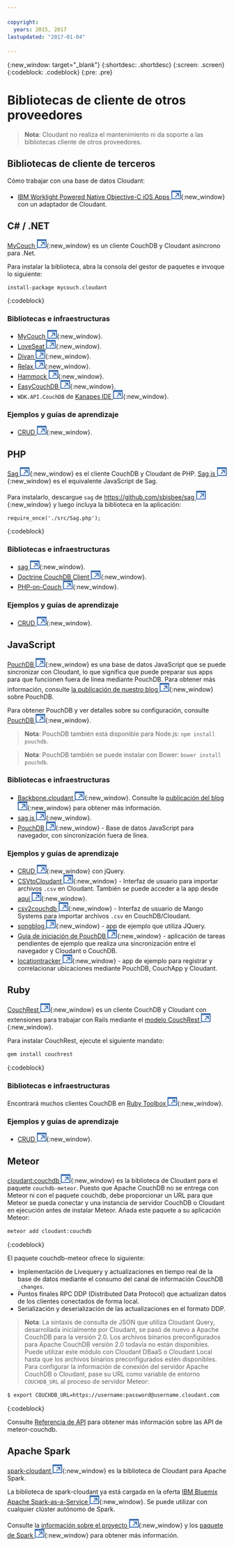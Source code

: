 ```yaml
---

copyright:
  years: 2015, 2017
lastupdated: "2017-01-04"

---
```


{:new_window: target="_blank"}
{:shortdesc: .shortdesc}
{:screen: .screen}
{:codeblock: .codeblock}
{:pre: .pre}

# Bibliotecas de cliente de otros proveedores

>   **Nota**: Cloudant no realiza el mantenimiento ni da soporte a las bibliotecas cliente de otros proveedores. 

## Bibliotecas de cliente de terceros

Cómo trabajar con una base de datos Cloudant:

-   [IBM Worklight Powered Native Objective-C iOS Apps ![Icono de enlace externo](../images/launch-glyph.svg "Icono de enlace externo")](http://www.tricedesigns.com/2014/11/17/ibm-worklight-powered-native-objective-c-ios-apps/){:new_window} con un adaptador de Cloudant. 

## C# / .NET

[MyCouch ![Icono de enlace externo](../images/launch-glyph.svg "Icono de enlace externo")](https://github.com/danielwertheim/mycouch){:new_window}
es un cliente CouchDB y Cloudant asíncrono para .Net.

Para instalar la biblioteca, abra la consola del gestor de paquetes e invoque lo siguiente: 

```
install-package mycouch.cloudant
```
{:codeblock}

### Bibliotecas e infraestructuras

-   [MyCouch ![Icono de enlace externo](../images/launch-glyph.svg "Icono de enlace externo")](https://github.com/danielwertheim/mycouch){:new_window}.
-   [LoveSeat ![Icono de enlace externo](../images/launch-glyph.svg "Icono de enlace externo")](https://github.com/soitgoes/LoveSeat){:new_window}.
-   [Divan ![Icono de enlace externo](../images/launch-glyph.svg "Icono de enlace externo")](https://github.com/foretagsplatsen/Divan){:new_window}.
-   [Relax ![Icono de enlace externo](../images/launch-glyph.svg "Icono de enlace externo")](https://github.com/arobson/Relax){:new_window}.
-   [Hammock ![Icono de enlace externo](../images/launch-glyph.svg "Icono de enlace externo")](http://code.google.com/p/relax-net/){:new_window}.
-   [EasyCouchDB ![Icono de enlace externo](../images/launch-glyph.svg "Icono de enlace externo")](https://github.com/hhariri/EasyCouchDB){:new_window}.
-   `WDK.API.CouchDB` de [Kanapes IDE ![Icono de enlace externo](../images/launch-glyph.svg "Icono de enlace externo")](http://kanapeside.com/){:new_window}.

### Ejemplos y guías de aprendizaje

-   [CRUD ![Icono de enlace externo](../images/launch-glyph.svg "Icono de enlace externo")](https://github.com/cloudant/haengematte/tree/master/c%23){:new_window}.

## PHP

[Sag ![Icono de enlace externo](../images/launch-glyph.svg "Icono de enlace externo")](https://github.com/sbisbee/sag){:new_window} es el cliente CouchDB y Cloudant de PHP.
[Sag.js ![Icono de enlace externo](../images/launch-glyph.svg "Icono de enlace externo")](https://github.com/sbisbee/sag-js){:new_window} es el equivalente JavaScript de Sag. 

Para instalarlo, descargue `sag` de [https://github.com/sbisbee/sag ![Icono de enlace externo](../images/launch-glyph.svg "Icono de enlace externo")](https://github.com/sbisbee/sag){:new_window} y luego incluya la biblioteca en la aplicación:

```
require_once('./src/Sag.php');
```
{:codeblock}

### Bibliotecas e infraestructuras

-   [sag ![Icono de enlace externo](../images/launch-glyph.svg "Icono de enlace externo")](https://github.com/sbisbee/sag){:new_window}.
-   [Doctrine CouchDB Client ![Icono de enlace externo](../images/launch-glyph.svg "Icono de enlace externo")](https://github.com/doctrine/couchdb-client){:new_window}.
-   [PHP-on-Couch ![Icono de enlace externo](../images/launch-glyph.svg "Icono de enlace externo")](https://github.com/dready92/PHP-on-Couch){:new_window}.

### Ejemplos y guías de aprendizaje

-   [CRUD ![Icono de enlace externo](../images/launch-glyph.svg "Icono de enlace externo")](https://github.com/cloudant/haengematte/tree/master/php){:new_window}.

## JavaScript

[PouchDB ![Icono de enlace externo](../images/launch-glyph.svg "Icono de enlace externo")](http://pouchdb.com/){:new_window} es una base de datos JavaScript que se puede sincronizar con Cloudant, lo que significa que puede preparar sus apps para que funcionen fuera de línea mediante PouchDB.
Para obtener más información, consulte [la publicación de nuestro blog ![Icono de enlace externo](../images/launch-glyph.svg "Icono de enlace externo")](https://cloudant.com/blog/pouchdb){:new_window} sobre PouchDB.

Para obtener PouchDB y ver detalles sobre su configuración, consulte [PouchDB ![Icono de enlace externo](../images/launch-glyph.svg "Icono de enlace externo")](http://pouchdb.com/){:new_window}.

>   **Nota**: PouchDB también está disponible para Node.js: `npm install pouchdb`.

>   **Nota**: PouchDB también se puede instalar con Bower: `bower install pouchdb`.

### Bibliotecas e infraestructuras

-   [Backbone.cloudant ![Icono de enlace externo](../images/launch-glyph.svg "Icono de enlace externo")](https://github.com/cloudant-labs/backbone.cloudant){:new_window}.
    Consulte la [publicación del blog ![Icono de enlace externo](../images/launch-glyph.svg "Icono de enlace externo")](https://cloudant.com/blog/backbone-and-cloudant/){:new_window} para obtener más información. 
-   [sag.js ![Icono de enlace externo](../images/launch-glyph.svg "Icono de enlace externo")](https://github.com/sbisbee/sag-js){:new_window}.
-   [PouchDB ![Icono de enlace externo](../images/launch-glyph.svg "Icono de enlace externo")](http://pouchdb.com/){:new_window} - Base de datos JavaScript para navegador, con sincronización fuera de línea. 

### Ejemplos y guías de aprendizaje

-   [CRUD ![Icono de enlace externo](../images/launch-glyph.svg "Icono de enlace externo")](https://github.com/cloudant/haengematte/tree/master/javascript-jquery){:new_window} con jQuery.
-   [CSVtoCloudant ![Icono de enlace externo](../images/launch-glyph.svg "Icono de enlace externo")](https://github.com/michellephung/CSVtoCloudant){:new_window} -
    Interfaz de usuario para importar archivos `.csv` en Cloudant.
    También se puede acceder a la app desde [aquí ![Icono de enlace externo](../images/launch-glyph.svg "Icono de enlace externo")](https://michellephung.github.io/CSVtoCloudant/){:new_window}.
-   [csv2couchdb ![Icono de enlace externo](../images/launch-glyph.svg "Icono de enlace externo")](https://github.com/Mango-information-systems/csv2couchdb){:new_window} -
    Interfaz de usuario de Mango Systems para importar archivos `.csv` en CouchDB/Cloudant.
-   [songblog ![Icono de enlace externo](../images/launch-glyph.svg "Icono de enlace externo")](https://github.com/millayr/songblog){:new_window} - app de ejemplo que utiliza JQuery.
-   [Guía de iniciación de PouchDB ![Icono de enlace externo](../images/launch-glyph.svg "Icono de enlace externo")](http://pouchdb.com/getting-started.html){:new_window} -
    aplicación de tareas pendientes de ejemplo que realiza una sincronización entre el navegador y Cloudant o CouchDB.
-   [locationtracker ![Icono de enlace externo](../images/launch-glyph.svg "Icono de enlace externo")](https://github.com/rajrsingh/locationtracker){:new_window} -
    app de ejemplo para registrar y correlacionar ubicaciones mediante PouchDB,
    CouchApp y Cloudant.

## Ruby

[CouchRest ![Icono de enlace externo](../images/launch-glyph.svg "Icono de enlace externo")](https://github.com/couchrest/couchrest){:new_window} es un cliente CouchDB y Cloudant con extensiones para trabajar con Rails mediante el [modelo CouchRest ![Icono de enlace externo](../images/launch-glyph.svg "Icono de enlace externo")](https://github.com/couchrest/couchrest_model){:new_window}.

Para instalar CouchRest, ejecute el siguiente mandato: 

```sh
gem install couchrest
```
{:codeblock}

### Bibliotecas e infraestructuras

Encontrará muchos clientes CouchDB en
[Ruby Toolbox ![Icono de enlace externo](../images/launch-glyph.svg "Icono de enlace externo")](https://www.ruby-toolbox.com/categories/couchdb_clients){:new_window}.

### Ejemplos y guías de aprendizaje

-   [CRUD ![Icono de enlace externo](../images/launch-glyph.svg "Icono de enlace externo")](https://github.com/cloudant/haengematte/tree/master/ruby){:new_window}.

<div id="couchdb"></div>

## Meteor

[cloudant:couchdb ![Icono de enlace externo](../images/launch-glyph.svg "Icono de enlace externo")](https://atmospherejs.com/cloudant/couchdb){:new_window} es la biblioteca de Cloudant para el paquete `couchdb-meteor`.
Puesto que Apache CouchDB no se entrega con Meteor ni con el paquete couchdb, debe proporcionar un URL para que Meteor se pueda conectar y una instancia de servidor
CouchDB o Cloudant en ejecución antes de instalar Meteor. Añada este paquete a su aplicación Meteor: 

```sh
meteor add cloudant:couchdb
```
{:codeblock}

El paquete couchdb-meteor ofrece lo siguiente: 

-   Implementación de Livequery y actualizaciones en tiempo real de la base de datos mediante el consumo del canal de información CouchDB `_changes`.
-   Puntos finales RPC DDP (Distributed Data Protocol) que actualizan datos de los clientes conectados de forma local.
-   Serialización y deserialización de las actualizaciones en el formato DDP.

>   **Nota**: La sintaxis de consulta de JSON que utiliza Cloudant Query,
desarrollada inicialmente por Cloudant,
se pasó de nuevo a Apache CouchDB para la versión 2.0.
    Los archivos binarios preconfigurados para Apache CouchDB versión 2.0 todavía no están disponibles. Puede utilizar este módulo con Cloudant DBaaS o Cloudant Local hasta que los archivos binarios preconfigurados estén disponibles. Para configurar la información de conexión del servidor Apache CouchDB o Cloudant, pase su URL como variable de entorno `COUCHDB_URL` al proceso de servidor Meteor: 

```sh
$ export COUCHDB_URL=https://username:password@username.cloudant.com
```
{:codeblock}

Consulte [Referencia de API](../api/index.html) para obtener más información sobre las API de meteor-couchdb.  

## Apache Spark

[spark-cloudant ![Icono de enlace externo](../images/launch-glyph.svg "Icono de enlace externo")](https://github.com/cloudant-labs/spark-cloudant){:new_window}
es la biblioteca de Cloudant para Apache Spark.

La biblioteca de spark-cloudant ya está cargada en la oferta [IBM Bluemix Apache Spark-as-a-Service ![Icono de enlace externo](../images/launch-glyph.svg "Icono de enlace externo")](https://console.ng.bluemix.net/catalog/services/apache-spark/){:new_window}.
Se puede utilizar con cualquier clúster autónomo de Spark. 

Consulte la [información sobre el proyecto ![Icono de enlace externo](../images/launch-glyph.svg "Icono de enlace externo")](https://github.com/cloudant-labs/spark-cloudant){:new_window}
y los [paquete de Spark ![Icono de enlace externo](../images/launch-glyph.svg "Icono de enlace externo")](https://spark-packages.org/package/cloudant-labs/spark-cloudant){:new_window} para obtener más información. 
